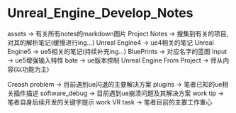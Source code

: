 # Unreal_Engine_Develop_Notes

assets -> 有关所有notes的markdown图片
Project Notes -> 搜集到有关的项目,对其的解析笔记(缓慢进行ing...)
Unreal Engine4 -> ue4相关的笔记
Unreal Engine5 -> ue5相关的笔记(持续补充ing...)
    BluePrints -> 对应名字的蓝图
    Input -> ue5增强输入特性
    bate -> ue版本控制
Unreal Engine From Project -> 师从内容(以功能为主)

Creash problem -> 目前遇到ue闪退的主要解决方案
plugins -> 笔者已知的ue相关插件描述
software_debug -> 目前遇到ue崩溃问题及其解决方案
work tip -> 笔者自身后续开发的关键字提示
work VR task -> 笔者目前的主要工作重心